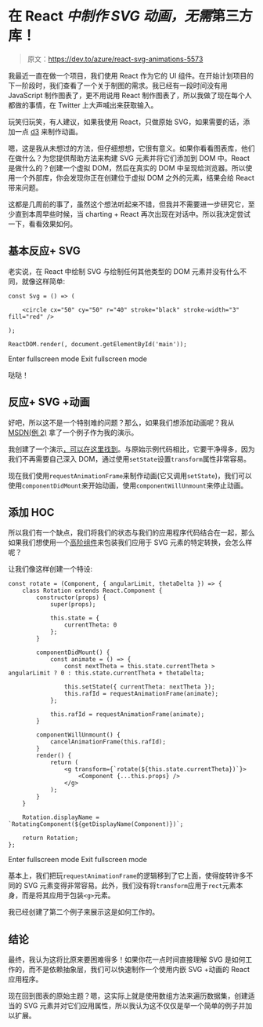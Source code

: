 # 在 React *中制作 SVG 动画，无需*第三方库！

> 原文：<https://dev.to/azure/react-svg-animations-5573>

我最近一直在做一个项目，我们使用 React 作为它的 UI 组件。在开始计划项目的下一阶段时，我们查看了一个关于制图的需求。我已经有一段时间没有用 JavaScript 制作图表了，更不用说用 React 制作图表了，所以我做了现在每个人都做的事情，在 Twitter 上大声喊出来获取输入。

玩笑归玩笑，有人建议，如果我使用 React，只做原始 SVG，如果需要的话，添加一点 [d3](https://d3js.org/) 来制作动画。

嗯，这是我从未想过的方法，但仔细想想，它很有意义。如果你看看图表库，他们在做什么？为您提供帮助方法来构建 SVG 元素并将它们添加到 DOM 中。React 是做什么的？创建一个虚拟 DOM，然后在真实的 DOM 中呈现给浏览器。所以使用一个外部库，你会发现你正在创建位于虚拟 DOM 之外的元素，结果会给 React 带来问题。

这都是几周前的事了，虽然这个想法听起来不错，但我并不需要进一步研究它，至少直到本周早些时候，当 charting + React 再次出现在对话中。所以我决定尝试一下，看看效果如何。

## 基本反应+ SVG

老实说，在 React 中绘制 SVG 与绘制任何其他类型的 DOM 元素并没有什么不同，就像这样简单:

```
const Svg = () => (
  
    <circle cx="50" cy="50" r="40" stroke="black" stroke-width="3" fill="red" />
  
);

ReactDOM.render(, document.getElementById('main')); 
```

Enter fullscreen mode Exit fullscreen mode

哒哒！

## 反应+ SVG +动画

好吧，所以这不是一个特别难的问题？那么，如果我们想添加动画呢？我从 [MSDN(例 2)](https://docs.microsoft.com/en-us/previous-versions/windows/internet-explorer/ie-developer/samples/gg193979(v=vs.85)?WT.mc_id=devto-blog-aapowell#example-2---basic-javascript-animation) 拿了一个例子作为我的演示。

我创建了一个演示[，可以在这里找到](https://www.aaron-powell.com/demos/react-svg/react-svg-example/)。与原始示例代码相比，它要干净得多，因为我们不再需要自己深入 DOM，通过使用`setState`设置`transform`属性非常容易。

现在我们使用`requestAnimationFrame`来制作动画(它又调用`setState`)，我们可以使用`componentDidMount`来开始动画，使用`componentWillUnmount`来停止动画。

## 添加 HOC

所以我们有一个缺点，我们将我们的状态与我们的应用程序代码结合在一起，那么如果我们想使用一个[高阶组件](https://facebook.github.io/react/docs/higher-order-components.html)来包装我们应用于 SVG 元素的特定转换，会怎么样呢？

让我们像这样创建一个特设:

```
const rotate = (Component, { angularLimit, thetaDelta }) => {
    class Rotation extends React.Component {
        constructor(props) {
            super(props);

            this.state = {
                currentTheta: 0
            };
        }

        componentDidMount() {
            const animate = () => {
                const nextTheta = this.state.currentTheta > angularLimit ? 0 : this.state.currentTheta + thetaDelta;

                this.setState({ currentTheta: nextTheta });
                this.rafId = requestAnimationFrame(animate);
            };

            this.rafId = requestAnimationFrame(animate);
        }

        componentWillUnmount() {
            cancelAnimationFrame(this.rafId);
        }
        render() {
            return (
                <g transform={`rotate(${this.state.currentTheta})`}>
                    <Component {...this.props} />
                </g>
            );
        }
    }

    Rotation.displayName = `RotatingComponent(${getDisplayName(Component)})`;

    return Rotation;
}; 
```

Enter fullscreen mode Exit fullscreen mode

基本上，我们把玩`requestAnimationFrame`的逻辑移到了它上面，使得旋转许多不同的 SVG 元素变得非常容易。此外，我们没有将`transform`应用于`rect`元素本身，而是将其应用于包装`<g>`元素。

我已经创建了第二个例子来展示这是如何工作的。

## 结论

最终，我认为这将比原来要困难得多！如果你花一点时间直接理解 SVG 是如何工作的，而不是依赖抽象层，我们可以快速制作一个使用内嵌 SVG +动画的 React 应用程序。

现在回到图表的原始主题？嗯，这实际上就是使用数组方法来遍历数据集，创建适当的 SVG 元素并对它们应用属性，所以我认为这不仅仅是举一个简单的例子并加以扩展。